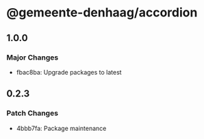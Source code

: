# @gemeente-denhaag/accordion

## 1.0.0

### Major Changes

- fbac8ba: Upgrade packages to latest

## 0.2.3

### Patch Changes

- 4bbb7fa: Package maintenance
